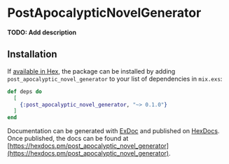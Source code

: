 # PostApocalypticNovelGenerator

**TODO: Add description**

## Installation

If [available in Hex](https://hex.pm/docs/publish), the package can be installed
by adding `post_apocalyptic_novel_generator` to your list of dependencies in `mix.exs`:

```elixir
def deps do
  [
    {:post_apocalyptic_novel_generator, "~> 0.1.0"}
  ]
end
```

Documentation can be generated with [ExDoc](https://github.com/elixir-lang/ex_doc)
and published on [HexDocs](https://hexdocs.pm). Once published, the docs can
be found at [https://hexdocs.pm/post_apocalyptic_novel_generator](https://hexdocs.pm/post_apocalyptic_novel_generator).

